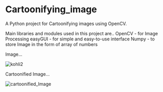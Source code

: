 # Cartoonifying_image
A Python project for Cartoonifying images using OpenCV.

Main libraries and modules used in this project are..
OpenCV   -  for Image Processing
easyGUI  -  for simple and easy-to-use interface
Numpy    -  to store Image in the form of array of numbers


Image...

![kohli2](https://user-images.githubusercontent.com/54909120/130229311-1031478c-c97c-43e3-bc5d-eee32e07fe9f.jpg)


Cartoonified Image...

![cartoonified_Image](https://user-images.githubusercontent.com/54909120/130229423-2c48a9c0-e618-4cb0-8d41-5752166dccdd.jpg)


